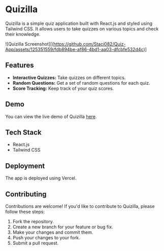 # Quizilla

Quizilla is a simple quiz application built with React.js and styled using Tailwind CSS. It allows users to take quizzes on various topics and check their knowledge.

![Quizilla Screenshot][(https://github.com/Staci082/Quiz-App/assets/125351559/fdb894be-af86-4bd1-aa03-dfcbfe532d4c)]

## Features

- **Interactive Quizzes:** Take quizzes on different topics.
- **Random Questions:** Get a set of random questions for each quiz.
- **Score Tracking:** Keep track of your quiz scores.

## Demo
You can view the live demo of Quizilla [here](https://quizilla-nu.vercel.app/).

## Tech Stack

- React.js
- Tailwind CSS

## Deployment

The app is deployed using Vercel.

## Contributing

Contributions are welcome! If you'd like to contribute to Quizilla, please follow these steps:

1. Fork the repository.
2. Create a new branch for your feature or bug fix.
3. Make your changes and commit them.
4. Push your changes to your fork.
5. Submit a pull request.

